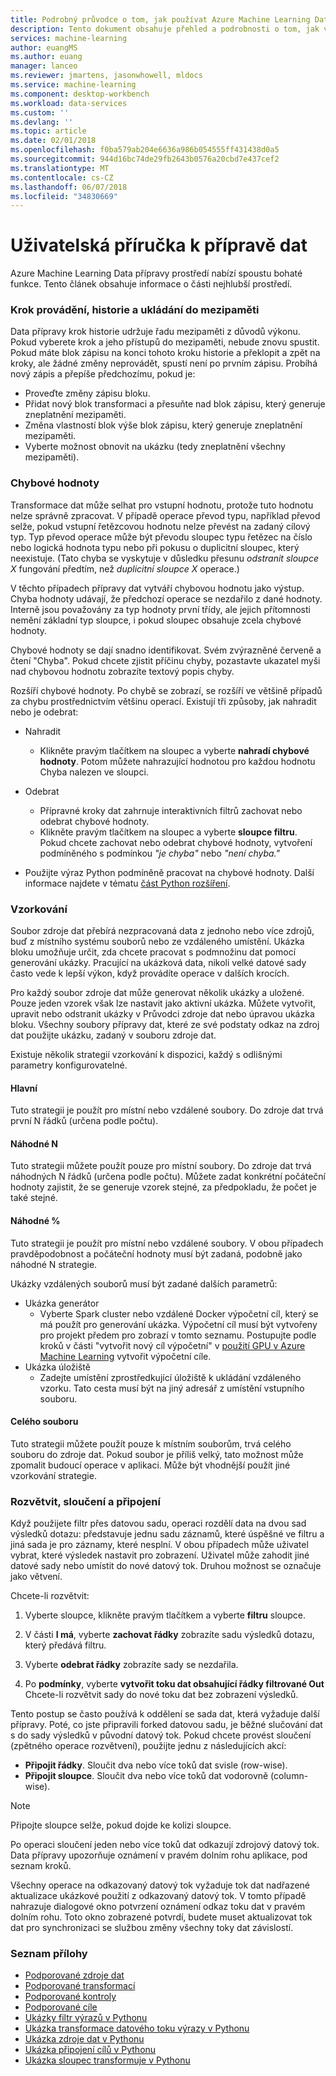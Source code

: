 ```yaml
---
title: Podrobný průvodce o tom, jak používat Azure Machine Learning Data přípravy | Microsoft Docs
description: Tento dokument obsahuje přehled a podrobnosti o tom, jak vyřešit problémy dat pomocí Azure Machine Learning Data přípravy
services: machine-learning
author: euangMS
ms.author: euang
manager: lanceo
ms.reviewer: jmartens, jasonwhowell, mldocs
ms.service: machine-learning
ms.component: desktop-workbench
ms.workload: data-services
ms.custom: ''
ms.devlang: ''
ms.topic: article
ms.date: 02/01/2018
ms.openlocfilehash: f0ba579ab204e6636a986b054555ff431438d0a5
ms.sourcegitcommit: 944d16bc74de29fb2643b0576a20cbd7e437cef2
ms.translationtype: MT
ms.contentlocale: cs-CZ
ms.lasthandoff: 06/07/2018
ms.locfileid: "34830669"
---
```

# <a name="data-preparations-user-guide"></a>Uživatelská příručka k přípravě dat 
Azure Machine Learning Data přípravy prostředí nabízí spoustu bohaté funkce. Tento článek obsahuje informace o části nejhlubší prostředí.

### <a name="step-execution-history-and-caching"></a>Krok provádění, historie a ukládání do mezipaměti 
Data přípravy krok historie udržuje řadu mezipaměti z důvodů výkonu. Pokud vyberete krok a jeho přístupů do mezipaměti, nebude znovu spustit. Pokud máte blok zápisu na konci tohoto kroku historie a překlopit a zpět na kroky, ale žádné změny neprovádět, spustí není po prvním zápisu. Probíhá nový zápis a přepíše předchozímu, pokud je:

- Proveďte změny zápisu bloku.
- Přidat nový blok transformaci a přesuňte nad blok zápisu, který generuje zneplatnění mezipaměti.
- Změna vlastností blok výše blok zápisu, který generuje zneplatnění mezipaměti.
- Vyberte možnost obnovit na ukázku (tedy zneplatnění všechny mezipaměti).

### <a name="error-values"></a>Chybové hodnoty

Transformace dat může selhat pro vstupní hodnotu, protože tuto hodnotu nelze správně zpracovat. V případě operace převod typu, například převod selže, pokud vstupní řetězcovou hodnotu nelze převést na zadaný cílový typ. Typ převod operace může být převodu sloupec typu řetězec na číslo nebo logická hodnota typu nebo při pokusu o duplicitní sloupec, který neexistuje. (Tato chyba se vyskytuje v důsledku přesunu *odstranit sloupce X* fungování předtím, než *duplicitní sloupce X* operace.)

V těchto případech přípravy dat vytváří chybovou hodnotu jako výstup. Chyba hodnoty udávají, že předchozí operace se nezdařilo z dané hodnoty. Interně jsou považovány za typ hodnoty první třídy, ale jejich přítomnosti nemění základní typ sloupce, i pokud sloupec obsahuje zcela chybové hodnoty.

Chybové hodnoty se dají snadno identifikovat. Svém zvýrazněné červeně a čtení "Chyba". Pokud chcete zjistit příčinu chyby, pozastavte ukazatel myši nad chybovou hodnotu zobrazíte textový popis chyby.

Rozšíří chybové hodnoty. Po chybě se zobrazí, se rozšíří ve většině případů za chybu prostřednictvím většinu operací. Existují tři způsoby, jak nahradit nebo je odebrat:

* Nahradit
    -  Klikněte pravým tlačítkem na sloupec a vyberte **nahradí chybové hodnoty**. Potom můžete nahrazující hodnotou pro každou hodnotu Chyba nalezen ve sloupci.

* Odebrat
    - Přípravné kroky dat zahrnuje interaktivních filtrů zachovat nebo odebrat chybové hodnoty.
    - Klikněte pravým tlačítkem na sloupec a vyberte **sloupce filtru**. Pokud chcete zachovat nebo odebrat chybové hodnoty, vytvoření podmíněného s podmínkou *"je chyba"* nebo *"není chyba."*

* Použijte výraz Python podmíněně pracovat na chybové hodnoty. Další informace najdete v tématu [část Python rozšíření](data-prep-python-extensibility-overview.md).

### <a name="sampling"></a>Vzorkování
Soubor zdroje dat přebírá nezpracovaná data z jednoho nebo více zdrojů, buď z místního systému souborů nebo ze vzdáleného umístění. Ukázka bloku umožňuje určit, zda chcete pracovat s podmnožinu dat pomocí generování ukázky. Pracující na ukázková data, nikoli velké datové sady často vede k lepší výkon, když provádíte operace v dalších krocích.

Pro každý soubor zdroje dat může generovat několik ukázky a uložené. Pouze jeden vzorek však lze nastavit jako aktivní ukázka. Můžete vytvořit, upravit nebo odstranit ukázky v Průvodci zdroje dat nebo úpravou ukázka bloku. Všechny soubory přípravy dat, které ze své podstaty odkaz na zdroj dat použijte ukázku, zadaný v souboru zdroje dat.

Existuje několik strategií vzorkování k dispozici, každý s odlišnými parametry konfigurovatelné.

#### <a name="top"></a>Hlavní
Tuto strategii je použít pro místní nebo vzdálené soubory. Do zdroje dat trvá první N řádků (určena podle počtu).

#### <a name="random-n"></a>Náhodné N 
Tuto strategii můžete použít pouze pro místní soubory. Do zdroje dat trvá náhodných N řádků (určena podle počtu). Můžete zadat konkrétní počáteční hodnoty zajistit, že se generuje vzorek stejné, za předpokladu, že počet je také stejné.

#### <a name="random-"></a>Náhodné % 
Tuto strategii je použít pro místní nebo vzdálené soubory. V obou případech pravděpodobnost a počáteční hodnoty musí být zadaná, podobně jako náhodné N strategie.

Ukázky vzdálených souborů musí být zadané dalších parametrů:

- Ukázka generátor 
  - Vyberte Spark cluster nebo vzdálené Docker výpočetní cíl, který se má použít pro generování ukázka. Výpočetní cíl musí být vytvořeny pro projekt předem pro zobrazí v tomto seznamu. Postupujte podle kroků v části "vytvořit nový cíl výpočetní" v [použití GPU v Azure Machine Learning](how-to-use-gpu.md) vytvořit výpočetní cíle.
- Ukázka úložiště 
  - Zadejte umístění zprostředkující úložiště k ukládání vzdáleného vzorku. Tato cesta musí být na jiný adresář z umístění vstupního souboru.

#### <a name="full-file"></a>Celého souboru 
Tuto strategii můžete použít pouze k místním souborům, trvá celého souboru do zdroje dat. Pokud soubor je příliš velký, tato možnost může zpomalit budoucí operace v aplikaci. Může být vhodnější použít jiné vzorkování strategie.


### <a name="fork-merge-and-append"></a>Rozvětvit, sloučení a připojení

Když použijete filtr přes datovou sadu, operaci rozdělí data na dvou sad výsledků dotazu: představuje jednu sadu záznamů, které úspěšné ve filtru a jiná sada je pro záznamy, které nesplní. V obou případech může uživatel vybrat, které výsledek nastavit pro zobrazení. Uživatel může zahodit jiné datové sady nebo umístit do nové datový tok. Druhou možnost se označuje jako větvení.

Chcete-li rozvětvit: 
1. Vyberte sloupce, klikněte pravým tlačítkem a vyberte **filtru** sloupce.

2. V části **I má**, vyberte **zachovat řádky** zobrazíte sadu výsledků dotazu, který předává filtru.

3. Vyberte **odebrat řádky** zobrazíte sady se nezdařila.

4. Po **podmínky**, vyberte **vytvořit toku dat obsahující řádky filtrované Out** Chcete-li rozvětvit sady do nové toku dat bez zobrazení výsledků.


Tento postup se často používá k oddělení se sada dat, která vyžaduje další přípravy. Poté, co jste připravili forked datovou sadu, je běžné slučování dat s do sady výsledků v původní datový tok. Pokud chcete provést sloučení (zpětného operace rozvětvení), použijte jednu z následujících akcí:

- **Připojit řádky**. Sloučit dva nebo více toků dat svisle (row-wise). 
- **Připojit sloupce**. Sloučit dva nebo více toků dat vodorovně (column-wise).


>[!NOTE]
>Připojte sloupce selže, pokud dojde ke kolizi sloupce.


Po operaci sloučení jeden nebo více toků dat odkazují zdrojový datový tok. Data přípravy upozorňuje oznámení v pravém dolním rohu aplikace, pod seznam kroků.


Všechny operace na odkazovaný datový tok vyžaduje tok dat nadřazené aktualizace ukázkové použití z odkazovaný datový tok. V tomto případě nahrazuje dialogové okno potvrzení oznámení odkaz toku dat v pravém dolním rohu. Toto okno zobrazené potvrdí, budete muset aktualizovat tok dat pro synchronizaci se službou změny všechny toky dat závislostí.

### <a name="list-of-appendices"></a>Seznam přílohy 
* [Podporované zdroje dat](data-prep-appendix2-supported-data-sources.md)  
* [Podporované transformací](data-prep-appendix3-supported-transforms.md)  
* [Podporované kontroly](data-prep-appendix4-supported-inspectors.md)  
* [Podporované cíle](data-prep-appendix5-supported-destinations.md)  
* [Ukázky filtr výrazů v Pythonu](data-prep-appendix6-sample-filter-expressions-python.md)  
* [Ukázka transformace datového toku výrazy v Pythonu](data-prep-appendix7-sample-transform-data-flow-python.md)  
* [Ukázka zdroje dat v Pythonu](data-prep-appendix8-sample-source-connections-python.md)  
* [Ukázka připojení cílů v Pythonu](data-prep-appendix9-sample-destination-connections-python.md)  
* [Ukázka sloupec transformuje v Pythonu](data-prep-appendix10-sample-custom-column-transforms-python.md)  
